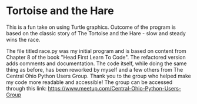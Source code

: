 # Tortoise and the Hare
This is a fun take on using Turtle graphics. Outcome of the program is based on the classic story of
The Tortoise and the Hare - slow and steady wins the race. 

The file titled race.py was my initial program and is based on content from Chapter 8 of the book "Head First Learn To Code". The refactored version adds comments and documentation. The code itself, while doing the same thing as before, has been reworked by myself and a few others from The Central Ohio Python Users Group. Thank you to the group who helped make my code more readable and accessible! The group can be accessed through this link: https://www.meetup.com/Central-Ohio-Python-Users-Group
